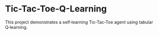 # Tic-Tac-Toe-Q-Learning
This project demonstrates a self‑learning Tic‑Tac‑Toe agent using tabular Q‑learning.
